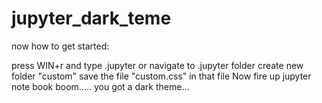 # jupyter_dark_teme

now  how to get started:

press WIN+r and type   .jupyter or navigate to .jupyter folder
create new folder "custom"
save the file "custom.css" in that file
Now fire up jupyter note book
boom..... you got a dark theme...

